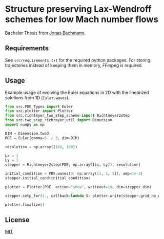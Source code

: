 # Structure preserving Lax-Wendroff schemes for low Mach number flows

Bachelor Thesis from [Jonas Bachmann](mailto:jonas.bachmann@inf.ethz.ch).

## Requirements
See `src/requirements.txt` for the required python packages. 
For storing trajectories instead of keeping them in memory, FFmpeg is required.


## Usage
Example usage of evolving the Euler equations in 2D with the linearized solutions from 1D (`Euler.waves`).

```python
from src.PDE_Types import Euler
from src.plotter import Plotter
from src.richtmyer_two_step_scheme import Richtmeyer2step
from src.two_step_richtmyer_util import Dimension
import numpy as np

DIM = Dimension.twoD
PDE = Euler(gamma=5. / 3, dim=DIM)

resolution = np.array([100, 100])

Lx = 1
Ly = 1
stepper = Richtmeyer2step(PDE, np.array([Lx, Ly]), resolution)

initial_condition = PDE.waves(0, np.array([1, 1, 1]), amp=1e-3)
stepper.initial_cond(initial_condition)

plotter = Plotter(PDE, action="show", writeout=10, dim=stepper.dim)

stepper.setp_for(1., callback=lambda S: plotter.write(stepper.grid_no_ghost))

plotter.finalize()
```

## License

[MIT](https://choosealicense.com/licenses/mit/)


